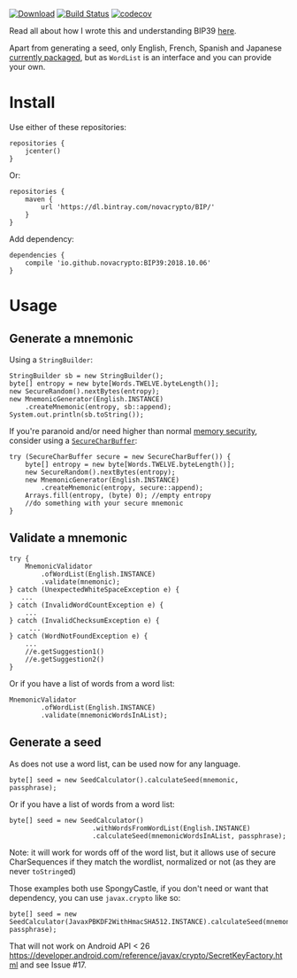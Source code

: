 [![Download](https://api.bintray.com/packages/novacrypto/BIP/BIP39/images/download.svg)](https://bintray.com/novacrypto/BIP/BIP39/_latestVersion) [![Build Status](https://travis-ci.org/NovaCrypto/BIP39.svg?branch=master)](https://travis-ci.org/NovaCrypto/BIP39) [![codecov](https://codecov.io/gh/NovaCrypto/BIP39/branch/master/graph/badge.svg)](https://codecov.io/gh/NovaCrypto/BIP39)

Read all about how I wrote this and understanding BIP39 [here](https://medium.com/@_west_on/coding-a-bip39-microlibrary-in-java-bb90c1109123).

Apart from generating a seed, only English, French, Spanish and Japanese [currently packaged](https://github.com/NovaCrypto/BIP39/issues/1), but as `WordList` is an interface and you can provide your own.

# Install

Use either of these repositories:

```
repositories {
    jcenter()
}
```

Or:

```
repositories {
    maven {
        url 'https://dl.bintray.com/novacrypto/BIP/'
    }
}
```

Add dependency:

```
dependencies {
    compile 'io.github.novacrypto:BIP39:2018.10.06'
}

```

# Usage

## Generate a mnemonic

Using a `StringBuilder`:

```
StringBuilder sb = new StringBuilder();
byte[] entropy = new byte[Words.TWELVE.byteLength()];
new SecureRandom().nextBytes(entropy);
new MnemonicGenerator(English.INSTANCE)
    .createMnemonic(entropy, sb::append);
System.out.println(sb.toString());
```

If you're paranoid and/or need higher than normal [memory security](https://medium.com/@_west_on/protecting-strings-in-jvm-memory-84c365f8f01c), consider using a [`SecureCharBuffer`](https://github.com/NovaCrypto/SecureString):

```
try (SecureCharBuffer secure = new SecureCharBuffer()) {
    byte[] entropy = new byte[Words.TWELVE.byteLength()];
    new SecureRandom().nextBytes(entropy);
    new MnemonicGenerator(English.INSTANCE)
        .createMnemonic(entropy, secure::append);
    Arrays.fill(entropy, (byte) 0); //empty entropy
    //do something with your secure mnemonic
}
```

## Validate a mnemonic

```
try {
    MnemonicValidator
        .ofWordList(English.INSTANCE)
        .validate(mnemonic);
} catch (UnexpectedWhiteSpaceException e) {
   ...
} catch (InvalidWordCountException e) {
    ...
} catch (InvalidChecksumException e) {
     ...
} catch (WordNotFoundException e) {
    ...
    //e.getSuggestion1()
    //e.getSuggestion2()
}
```

Or if you have a list of words from a word list:

```
MnemonicValidator
        .ofWordList(English.INSTANCE)
        .validate(mnemonicWordsInAList);
```

## Generate a seed

As does not use a word list, can be used now for any language.

```
byte[] seed = new SeedCalculator().calculateSeed(mnemonic, passphrase);
```

Or if you have a list of words from a word list:

```
byte[] seed = new SeedCalculator()
                     .withWordsFromWordList(English.INSTANCE)
                     .calculateSeed(mnemonicWordsInAList, passphrase);
```

Note: it will work for words off of the word list, but it allows use of secure CharSequences if they match the wordlist, normalized or not (as they are never `toString`ed)

Those examples both use SpongyCastle, if you don't need or want that dependency, you can use `javax.crypto` like so:

```
byte[] seed = new SeedCalculator(JavaxPBKDF2WithHmacSHA512.INSTANCE).calculateSeed(mnemonic, passphrase);
```

That will not work on Android API < 26 https://developer.android.com/reference/javax/crypto/SecretKeyFactory.html and see Issue #17.

